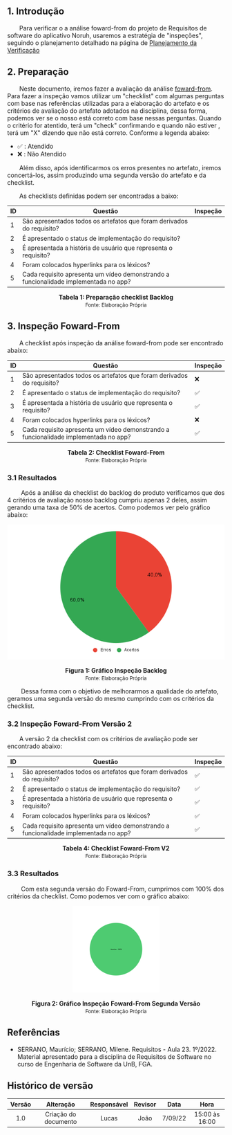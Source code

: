 ## 1. Introdução

&emsp;&emsp;Para verificar o a análise foward-from do projeto de Requisitos de software do aplicativo Noruh, usaremos a estratégia de "inspeções", seguindo o planejamento detalhado na página de [Planejamento da Verificação](../verificacao/planejamento.md)

## 2. Preparação

&emsp;&emsp;Neste documento, iremos fazer a avaliação da análise [foward-from](../../pos-rastreabilidade/forward-from.md). Para fazer a inspeção vamos utilizar um "checklist" com algumas perguntas com base nas referências utilizadas para a elaboração do artefato e os critérios de avaliação do artefato adotados na disciplina, dessa forma, podemos ver se o nosso está correto com base nessas perguntas. Quando o critério for atentido, terá um "check" confirmando e quando não estiver , terá um "X" dizendo que não está correto. Conforme a legenda abaixo:

- ✅ : Atendido
- ❌ : Não Atendido

&emsp;&emsp;Além disso, após identificarmos os erros presentes no artefato, iremos concertá-los, assim produzindo uma segunda versão do artefato e da checklist.

&emsp;&emsp;As checklists definidas podem ser encontradas a baixo:

<center>

|ID|Questão| Inspeção |
|-----------|-------------|-------------|
| 1 |São apresentados todos os artefatos que foram derivados do requisito? ||
| 2 |É apresentado o status de implementação do requisito?||
| 3 |É apresentada a história de usuário que representa o requisito? ||
| 4 |Foram colocados hyperlinks para os léxicos?||
| 5 |Cada requisito apresenta um vídeo demonstrando a funcionalidade implementada no app?||

</center>

<figcaption align='center'>
    <b>Tabela 1: Preparação checklist Backlog </b>
    <br><small> Fonte: Elaboração Própria </small>
</figcaption>

## 3. Inspeção Foward-From 
&emsp;&emsp;A checklist após inspeção da análise foward-from pode ser encontrado abaixo:

|ID|Questão| Inspeção |
|-----------|-------------|-------------|
| 1 |São apresentados todos os artefatos que foram derivados do requisito? |❌|
| 2 |É apresentado o status de implementação do requisito?|✅|
| 3 |É apresentada a história de usuário que representa o requisito? |✅|
| 4 |Foram colocados hyperlinks para os léxicos?|❌|
| 5 |Cada requisito apresenta um vídeo demonstrando a funcionalidade implementada no app?|✅|


<figcaption align='center'>
    <b>Tabela 2: Checklist Foward-From </b>
    <br><small> Fonte: Elaboração Própria </small>
</figcaption>

### 3.1 Resultados
&emsp;&emsp; Após a análise da checklist do backlog do produto verificamos que dos 4 critérios de avaliação nosso backlog cumpriu apenas 2 deles, assim gerando uma taxa de 50% de acertos. Como podemos ver pelo gráfico abaixo:

<center>

![Grafico](../../assets/verificacao/chart.png)

</center>

<figcaption align='center'>
    <b>Figura 1: Gráfico Inspeção Backlog </b>
    <br><small> Fonte: Elaboração Própria </small>
</figcaption>

&emsp;&emsp; Dessa forma com o objetivo de melhorarmos a qualidade do artefato, geramos uma segunda versão do mesmo cumprindo com os critérios da checklist.

### 3.2 Inspeção Foward-From Versão 2
&emsp;&emsp;A versão 2 da checklist com os critérios de avaliação pode ser encontrado abaixo:

|ID|Questão| Inspeção |
|-----------|-------------|-------------|
| 1 |São apresentados todos os artefatos que foram derivados do requisito? |✅|
| 2 |É apresentado o status de implementação do requisito?|✅|
| 3 |É apresentada a história de usuário que representa o requisito? |✅|
| 4 |Foram colocados hyperlinks para os léxicos?|✅|
| 5 |Cada requisito apresenta um vídeo demonstrando a funcionalidade implementada no app?|✅|

<figcaption align='center'>
    <b>Tabela 4: Checklist Foward-From V2 </b>
    <br><small> Fonte: Elaboração Própria </small>
</figcaption>

### 3.3 Resultados
&emsp;&emsp; Com esta segunda versão do Foward-From, cumprimos com 100% dos critérios da checklist. Como podemos ver com o gráfico abaixo:

<center>

![Grafico](../../assets/verificacao/graficoInspecaoBacklogV2.png)

</center>

<figcaption align='center'>
    <b>Figura 2: Gráfico Inspeção Foward-From Segunda Versão </b>
    <br><small> Fonte: Elaboração Própria </small>
</figcaption>

## Referências
- SERRANO, Maurício; SERRANO, Milene. Requisitos - Aula 23. 1º/2022. Material apresentado para a disciplina de Requisitos de Software no curso de Engenharia de Software da UnB, FGA.


## Histórico de versão
| Versão |      Alteração      | Responsável |           Revisor            |   Data   | Hora  |
| :----: | :-----------------: | :---------: | :--------------------------: | :------: | :------: |
|  1.0   |      Criação do documento          |    Lucas   |  João            | 7/09/22 |15:00 às 16:00 |